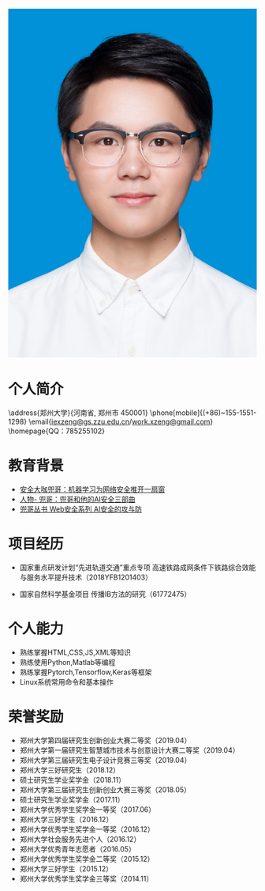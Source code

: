 

 ![头像](zx.jpg)

# 个人简介

\address{郑州大学}{河南省, 郑州市 450001}
\phone[mobile]{(+86)~155-1551-1298}
\email{iexzeng@gs.zzu.edu.cn/work.xzeng@gmail.com}
\homepage{QQ：785255102}


# 教育背景

 - [安全大咖兜哥：机器学习为网络安全推开一扇窗](http://dy.163.com/v2/article/detail/DK1QRM9U0511DM95.html)
 - [人物- 兜哥：兜哥和他的AI安全三部曲](http://dy.163.com/v2/article/detail/DK1QRM9U0511DM95.html)
 - [兜哥丛书 Web安全系列 AI安全的攻与防](https://www.anquanke.com/subject/id/102542)
 

# 项目经历


- 国家重点研发计划“先进轨道交通”重点专项
高速铁路成网条件下铁路综合效能与服务水平提升技术（2018YFB1201403）

- 国家自然科学基金项目
传播IB方法的研究（61772475）




# 个人能力

- 熟练掌握HTML,CSS,JS,XML等知识
- 熟练使用Python,Matlab等编程
- 熟练掌握Pytorch,Tensorflow,Keras等框架
- Linux系统常用命令和基本操作
 

 

# 荣誉奖励
- 郑州大学第四届研究生创新创业大赛二等奖（2019.04）
- 郑州大学第一届研究生智慧城市技术与创意设计大赛二等奖（2019.04）
- 郑州大学第三届研究生电子设计竞赛三等奖（2019.04）
- 郑州大学三好研究生（2018.12）
- 硕士研究生学业奖学金（2018.11）
- 郑州大学第三届研究生创新创业大赛三等奖（2018.05）
- 硕士研究生学业奖学金（2017.11）
- 郑州大学优秀学生奖学金一等奖（2017.06）
- 郑州大学三好学生（2016.12）
- 郑州大学优秀学生奖学金一等奖（2016.12）
- 郑州大学社会服务先进个人（2016.12）
- 郑州大学优秀青年志愿者（2016.05）
- 郑州大学优秀学生奖学金二等奖（2015.12）
- 郑州大学三好学生（2015.12）
- 郑州大学优秀学生奖学金三等奖（2014.11）




